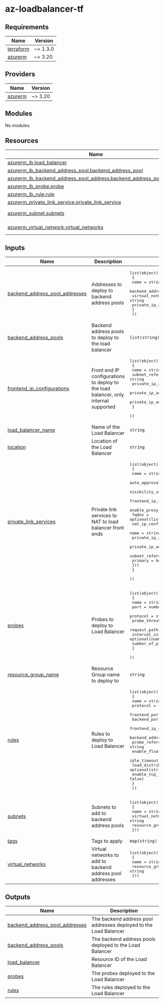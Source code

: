 # az-loadbalancer-tf
<!-- BEGIN_TF_DOCS -->
## Requirements

| Name | Version |
|------|---------|
| <a name="requirement_terraform"></a> [terraform](#requirement\_terraform) | ~> 1.3.0 |
| <a name="requirement_azurerm"></a> [azurerm](#requirement\_azurerm) | ~> 3.20 |

## Providers

| Name | Version |
|------|---------|
| <a name="provider_azurerm"></a> [azurerm](#provider\_azurerm) | ~> 3.20 |

## Modules

No modules.

## Resources

| Name | Type |
|------|------|
| [azurerm_lb.load_balancer](https://registry.terraform.io/providers/hashicorp/azurerm/latest/docs/resources/lb) | resource |
| [azurerm_lb_backend_address_pool.backend_address_pool](https://registry.terraform.io/providers/hashicorp/azurerm/latest/docs/resources/lb_backend_address_pool) | resource |
| [azurerm_lb_backend_address_pool_address.backend_address_pool_address](https://registry.terraform.io/providers/hashicorp/azurerm/latest/docs/resources/lb_backend_address_pool_address) | resource |
| [azurerm_lb_probe.probe](https://registry.terraform.io/providers/hashicorp/azurerm/latest/docs/resources/lb_probe) | resource |
| [azurerm_lb_rule.rule](https://registry.terraform.io/providers/hashicorp/azurerm/latest/docs/resources/lb_rule) | resource |
| [azurerm_private_link_service.private_link_service](https://registry.terraform.io/providers/hashicorp/azurerm/latest/docs/resources/private_link_service) | resource |
| [azurerm_subnet.subnets](https://registry.terraform.io/providers/hashicorp/azurerm/latest/docs/data-sources/subnet) | data source |
| [azurerm_virtual_network.virtual_networks](https://registry.terraform.io/providers/hashicorp/azurerm/latest/docs/data-sources/virtual_network) | data source |

## Inputs

| Name | Description | Type | Default | Required |
|------|-------------|------|---------|:--------:|
| <a name="input_backend_address_pool_addresses"></a> [backend\_address\_pool\_addresses](#input\_backend\_address\_pool\_addresses) | Addresses to deploy to backend address pools | <pre>list(object(<br>    {<br>      name                           = string<br>      backend_address_pool_reference = string<br>      virtual_network_reference      = string<br>      private_ip_address             = string<br>    }<br>  ))</pre> | `[]` | no |
| <a name="input_backend_address_pools"></a> [backend\_address\_pools](#input\_backend\_address\_pools) | Backend address pools to deploy to the load balancer | `list(string)` | `[]` | no |
| <a name="input_frontend_ip_configurations"></a> [frontend\_ip\_configurations](#input\_frontend\_ip\_configurations) | Front end IP configurations to deploy to the load balancer, only internal supported | <pre>list(object(<br>    {<br>      name                          = string<br>      subnet_reference              = string<br>      private_ip_address            = optional(string)<br>      private_ip_address_allocation = optional(string, "Static")<br>      private_ip_address_version    = optional(string, "IPv4")<br>    }<br>  ))</pre> | `[]` | no |
| <a name="input_load_balancer_name"></a> [load\_balancer\_name](#input\_load\_balancer\_name) | Name of the Load Balancer | `string` | n/a | yes |
| <a name="input_location"></a> [location](#input\_location) | Location of the Load Balancer | `string` | n/a | yes |
| <a name="input_private_link_services"></a> [private\_link\_services](#input\_private\_link\_services) | Private link services to NAT to load balancer front ends | <pre>list(object(<br>    {<br>      name                                 = string<br>      auto_approval_subscription_ids       = optional(list(string))<br>      visibility_subscription_ids          = optional(list(string))<br>      frontend_ip_configuration_references = list(string)<br>      enable_proxy_protocol                = optional(bool, false)<br>      fqdns                                = optional(list(string))<br>      nat_ip_configurations = list(object({<br>        name                       = string<br>        private_ip_address         = string<br>        private_ip_address_version = optional(string, "IPv4")<br>        subnet_reference           = string<br>        primary                    = bool<br>      }))<br>    }<br>  ))</pre> | `[]` | no |
| <a name="input_probes"></a> [probes](#input\_probes) | Probes to deploy to Load Balancer | <pre>list(object(<br>    {<br>      name                = string<br>      port                = number<br>      protocol            = string<br>      probe_threshold     = optional(number, 1)<br>      request_path        = optional(string)<br>      interval_in_seconds = optional(number, 5)<br>      number_of_probes    = optional(number, 2)<br>    }<br>  ))</pre> | `[]` | no |
| <a name="input_resource_group_name"></a> [resource\_group\_name](#input\_resource\_group\_name) | Resource Group name to deploy to | `string` | n/a | yes |
| <a name="input_rules"></a> [rules](#input\_rules) | Rules to deploy to Load Balancer | <pre>list(object(<br>    {<br>      name                            = string<br>      protocol                        = string<br>      frontend_port                   = number<br>      backend_port                    = number<br>      frontend_ip_configuration_name  = string<br>      backend_address_pool_references = list(string)<br>      probe_reference                 = string<br>      enable_floating_ip              = optional(bool, false)<br>      idle_timeout_in_minutes         = optional(number, 4)<br>      load_distribution               = optional(string, "Default")<br>      enable_tcp_reset                = optional(bool, false)<br>    }<br>  ))</pre> | `[]` | no |
| <a name="input_subnets"></a> [subnets](#input\_subnets) | Subnets to add to backend address pools | <pre>list(object(<br>    {<br>      name                 = string<br>      virtual_network_name = string<br>      resource_group_name  = string<br>  }))</pre> | n/a | yes |
| <a name="input_tags"></a> [tags](#input\_tags) | Tags to apply | `map(string)` | n/a | yes |
| <a name="input_virtual_networks"></a> [virtual\_networks](#input\_virtual\_networks) | Virtual networks to add to backend address pool addresses | <pre>list(object(<br>    {<br>      name                = string<br>      resource_group_name = string<br>  }))</pre> | n/a | yes |

## Outputs

| Name | Description |
|------|-------------|
| <a name="output_backend_address_pool_addresses"></a> [backend\_address\_pool\_addresses](#output\_backend\_address\_pool\_addresses) | The backend address pool addresses deployed to the Load Balancer |
| <a name="output_backend_address_pools"></a> [backend\_address\_pools](#output\_backend\_address\_pools) | The backend address pools deployed to the Load Balancer |
| <a name="output_load_balancer"></a> [load\_balancer](#output\_load\_balancer) | Resource ID of the Load Balancer |
| <a name="output_probes"></a> [probes](#output\_probes) | The probes deployed to the Load Balancer |
| <a name="output_rules"></a> [rules](#output\_rules) | The rules deployed to the Load Balancer |
<!-- END_TF_DOCS -->
